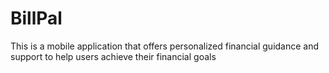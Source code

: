 # BillPal
This is a mobile application that offers personalized financial guidance and support to help users achieve their financial goals
